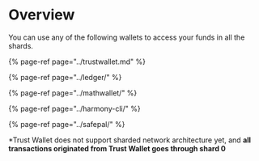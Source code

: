 # Overview

You can use any of the following wallets to access your funds in all the shards.

{% page-ref page="../trustwallet.md" %}

{% page-ref page="../ledger/" %}

{% page-ref page="../mathwallet/" %}

{% page-ref page="../harmony-cli/" %}

{% page-ref page="../safepal/" %}

\*Trust Wallet does not support sharded network architecture yet, and **all transactions originated from Trust Wallet goes through shard 0**

